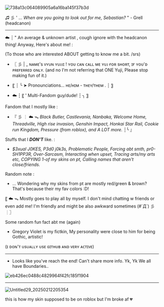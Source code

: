 ![738a13c064089905a6a16ba145f37b3d](https://github.com/user-attachments/assets/10a25c40-7edd-457b-a830-62f44634c51f)

♫ 彡 ' ... *When are you going to look out for me, Sebastian?* " - Grell (headcanon)

________________________________

☁️ ┊ " An average & unknown artist , cough ignore with the headcanon thing! Anyway, Here's about me! :

(To those who are interested ABOUT getting to know me a bit. /srs)
- 〖 彡 | _ ɴᴀᴍᴇ's ᴠʏᴜɴ ʏᴜᴊᴊɪ ! ʏᴏᴜ ᴄᴀɴ ᴄᴀʟʟ ᴍᴇ ʏᴜᴊ ғᴏʀ sʜᴏʀᴛ, ɪғ ʏᴏᴜ'ᴅ ᴘʀᴇғᴇʀʀᴇᴅ ᴏɴʟʏ. (and no I'm not referring that ONE Yuji, Please stop making fun of it.)

- 〖 ┊ ╰ ➤ Pronounciations... ʜᴇ/ʜɪᴍ - ᴛʜᴇʏ/ᴛʜᴇᴍ . ┊ 〗

- ☁️ ┆ 〖 ' Multi-Fandom guy/dude! ┆ ╮ 〗

Fandom that I mostly like :
- 『 彡 ┆ ☁️ ᯓ *Black Butler, Castlevania, Nanbaka, Welcome Home, Threadville, High rise invasion, Genshin Impact, Honkai Star Rail, Cookie run Kingdom, Pressure (from roblox), and A LOT more.* ┆╰ 』

Stuffs that I ***DON'T*** like. :
- *$3xual J0KES, P3d0 j0k3s, Problematic People, Forcing abt smth, pr0-SH1PP3R, Over-Sarcasm, Interacting when upset, Tracing arts/my arts etc, COPYING 1-of my skins on pt, Calling names that aren't close/friends.*

Random note :
- ... Wondering why my skins from pt are mostly red/green & brown? That's because their my fav colors :D!

〖 ☁️ ᯓ Mostly goes to play all by myself. I don't mind chatting w friends or even add me! I'm friendly and might be also awkward sometimes (#´Д`) 彡┆〗

Some random fun fact abt me (again)
- Gregory Violet is my fictkin, My personality were close to him for being Gothic, artistic!

(ɪ ᴅᴏɴ'ᴛ ᴜsᴜᴀʟʟʏ ᴜsᴇ ɢɪᴛʜᴜʙ ᴀɴᴅ ᴠᴇʀʏ ᴀᴄᴛɪᴠᴇ)

__________________________________

- Looks like you've reach the end! Can't share more info. Yk, Yk We all have Boundaries..

![eb426ec0488c4829964f42fc185f1904](https://github.com/user-attachments/assets/bbf8e141-832a-4fb3-b706-27c62fdebae6)

__________________________________

![Untitled29_20250212205354](https://github.com/user-attachments/assets/1bd9980e-87ce-4c0b-b242-360fedaf7a1b)



this is how my skin supposed to be on roblox but I'm broke af 💔
